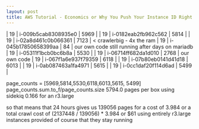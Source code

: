 ```yaml
---
layout: post
title: AWS Tutorial - Economics or Why You Push Your Instance ID Right Down to the Data Level
---
```



|   19 | i-009b5cab8308935e0 |     5969 |
|   19 | i-0182eab2fb962c562 |     5814 |
|   19 | i-02a8d461c0b066361 |     7123 | < crawlerbig - 4x the ram
|   19 | i-045b17850658399aa |       84 | our own code still running after days on mariadb
|   19 | i-05311f1bcb0bc6b8a |     5530 |
|   19 | i-06714ff682da1d010 |     2768 | our own code 
|   19 | i-067f1a6e937f79359 |     6118 |
|   19 | i-07b80eb0141d41d18 |     6013 |
|   19 | i-0ab087463a1fa4971 |     5615 |
|   19 | i-0cc1daf20f114d6ad |     5499 |

page_counts = [5969,5814,5530,6118,6013,5615, 5499]
page_counts.sum.to_f/page_counts.size
5794.0 pages per box using sidekiq
0.166 for an r3.large

so that means that 24 hours gives us 139056 pages for a cost of 3.984 or a total crawl cost of (2137448 / 139056) * 3.984 or $61 using entirely r3.large instances provided of course that they stay running